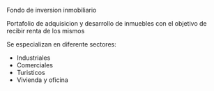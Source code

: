 Fondo de inversion inmobiliario

Portafolio de adquisicion y desarrollo de inmuebles con el objetivo de recibir renta de los mismos

Se especializan en diferente sectores:

- Industriales
- Comerciales
- Turisticos
- Vivienda y oficina
